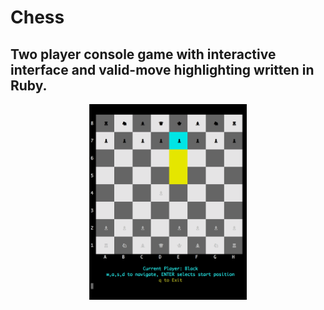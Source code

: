 # Chess
## Two player console game with interactive interface and valid-move highlighting written in Ruby.
<div align="center" styles="box-shadow, 5px 5px 5px black"><img src="chessgame.gif" width="50%"></div>
